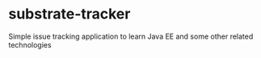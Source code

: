 substrate-tracker
=================

Simple issue tracking application to learn Java EE and some other related technologies